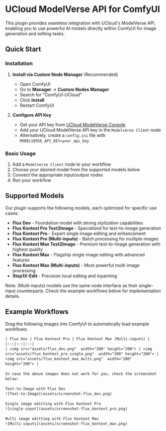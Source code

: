 # UCloud ModelVerse API for ComfyUI

This plugin provides seamless integration with UCloud's ModelVerse API, enabling you to use powerful AI models directly within ComfyUI for image generation and editing tasks.

## Quick Start

### Installation

1. **Install via Custom Node Manager** (Recommended)
   - Open ComfyUI
   - Go to **Manager** → **Custom Nodes Manager**
   - Search for "ComfyUl-UCloud"
   - Click **Install**
   - Restart ComfyUI

2. **Configure API Key**
   
   - Get your API key from [UCloud ModelVerse Console](https://console.ucloud.cn/uai/modelverse)
   - Add your UCloud ModelVerse API key in the `Modelverse Client` node
   - Alternatively, create a `config.ini` file with `MODELVERSE_API_KEY=your_api_key`

### Basic Usage

1. Add a `Modelverse Client` node to your workflow
2. Choose your desired model from the supported models below
3. Connect the appropriate input/output nodes
4. Run your workflow

## Supported Models

Our plugin supports the following models, each optimized for specific use cases:

- **Flux Dev** - Foundation model with strong stylization capabilities
- **Flux Kontext Pro Text2Image** - Specialized for text-to-image generation
- **Flux Kontext Pro** - Expert single image editing and enhancement
- **Flux Kontext Pro (Multi-inputs)** - Batch processing for multiple images
- **Flux Kontext Max Text2Image** - Premium text-to-image generation with highest quality
- **Flux Kontext Max** - Flagship single image editing with advanced features
- **Flux Kontext Max (Multi-inputs)** - Most powerful multi-image processing
- **Step1X-Edit** - Precision local editing and inpainting

Note: (Multi-inputs) models use the same node interface as their single-input counterparts. Check the example workflows below for implementation details.

## Example Workflows

Drag the following images into ComfyUI to automatically load example workflows:

    | Flux Dev | Flux Kontext Pro | Flux Kontext Max (Multi-inputs) |
    |:-:|:-:|:-:|
    | <img src="assets/flux_dev.png"  width="200" height="200"> | <img src="assets/flux_kontext_pro_single.png"  width="200" height="200"> | <img src="assets/flux_kontext_max_multi.png"  width="200" height="200"> |

    In case the above images does not work for you, check the screenshot below:

    Text-to-Image with Flux Dev
    ![Text-to-Image](assets/screenshot-flux_dev.png)

    Single image editting with Flux Kontext Pro
    ![single-input](assets/screenshot-flux_kontext_pro.png)

    Multi image editting with Flux Kontext Max
    ![Multi-inputs](assets/screenshot-flux_kontext_max.png)

    